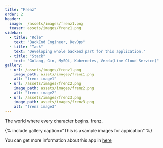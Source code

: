 ```yaml
---
title: "Frenz"
order: 2
header:
  image:  /assets/images/frenz1.png
  teaser: assets/images/frenz1.png
sidebar:
  - title: "Role"
    text: "BackEnd Engineer, DevOps"
  - title: "Task"
    text: "Developing whole backend part for this application."
  - title: "Stack"
    text: "Golang, Gin, MySQL, Kubernetes, Verda(Line Cloud Service)"
gallery:
  - url: /assets/images/frenz1.png
    image_path: assets/images/frenz1.png
    alt: "frenz image1"
  - url: /assets/images/frenz2.png
    image_path: assets/images/frenz2.png
    alt: "frenz image2"
  - url: /assets/images/frenz3.png
    image_path: assets/images/frenz3.png
    alt: "frenz image3"
---
```


The world where every character begins. frenz.

{% include gallery caption="This is a sample images for appication" %}

You can get more information about this app in [here](http://www.frenz.world/)